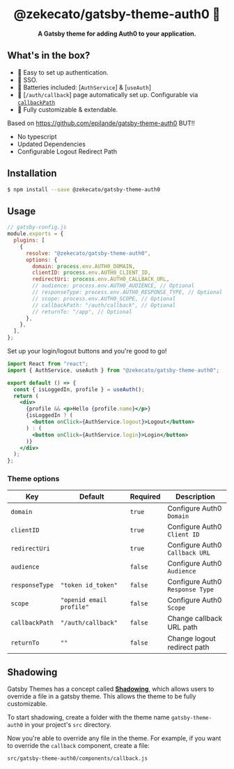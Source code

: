 <div align="center">
  <h1>@zekecato/gatsby-theme-auth0 🔐</h1>
</div>

<p align="center">
  <strong>A Gatsby theme for adding Auth0 to your application.</strong>
</p>

## What's in the box?

- 💯 Easy to set up authentication.
- 🔑 SSO.
- 🔋 Batteries included: [`AuthService`] & [`useAuth`]
- 🤙 [`/auth/callback`] page automatically set up. Configurable via [`callbackPath`](#theme-options)
- 🎨 Fully customizable & extendable.

Based on https://github.com/epilande/gatsby-theme-auth0
BUT!!

- No typescript
- Updated Dependencies
- Configurable Logout Redirect Path

## Installation

```sh
$ npm install --save @zekecato/gatsby-theme-auth0
```

## Usage

```js
// gatsby-config.js
module.exports = {
  plugins: [
    {
      resolve: "@zekecato/gatsby-theme-auth0",
      options: {
        domain: process.env.AUTH0_DOMAIN,
        clientID: process.env.AUTH0_CLIENT_ID,
        redirectUri: process.env.AUTH0_CALLBACK_URL,
        // audience: process.env.AUTH0_AUDIENCE, // Optional
        // responseType: process.env.AUTH0_RESPONSE_TYPE, // Optional
        // scope: process.env.AUTH0_SCOPE, // Optional
        // callbackPath: "/auth/callback", // Optional
        // returnTo: "/app", // Optional
      },
    },
  ],
};
```

Set up your login/logout buttons and you're good to go!

```jsx
import React from "react";
import { AuthService, useAuth } from "@zekecato/gatsby-theme-auth0";

export default () => {
  const { isLoggedIn, profile } = useAuth();
  return (
    <div>
      {profile && <p>Hello {profile.name}</p>}
      {isLoggedIn ? (
        <button onClick={AuthService.logout}>Logout</button>
      ) : (
        <button onClick={AuthService.login}>Login</button>
      )}
    </div>
  );
};
```

### Theme options

| Key            | Default                  | Required | Description                     |
| -------------- | ------------------------ | -------- | ------------------------------- |
| `domain`       |                          | `true`   | Configure Auth0 `Domain`        |
| `clientID`     |                          | `true`   | Configure Auth0 `Client ID`     |
| `redirectUri`  |                          | `true`   | Configure Auth0 `Callback URL`  |
| `audience`     |                          | `false`  | Configure Auth0 `Audience`      |
| `responseType` | `"token id_token"`       | `false`  | Configure Auth0 `Response Type` |
| `scope`        | `"openid email profile"` | `false`  | Configure Auth0 `Scope`         |
| `callbackPath` | `"/auth/callback"`       | `false`  | Change callback URL path        |
| `returnTo`     | `""`                     | `false`  | Change logout redirect path     |

## Shadowing

Gatsby Themes has a concept called [**Shadowing**](https://www.gatsbyjs.org/blog/2019-04-29-component-shadowing/), which allows users to override a file in a gatsby theme. This allows the theme to be fully customizable.

To start shadowing, create a folder with the theme name `gatsby-theme-auth0` in your project's `src` directory.

Now you're able to override any file in the theme. For example, if you want to override the `callback` component, create a file:

```sh
src/gatsby-theme-auth0/components/callback.js
```
